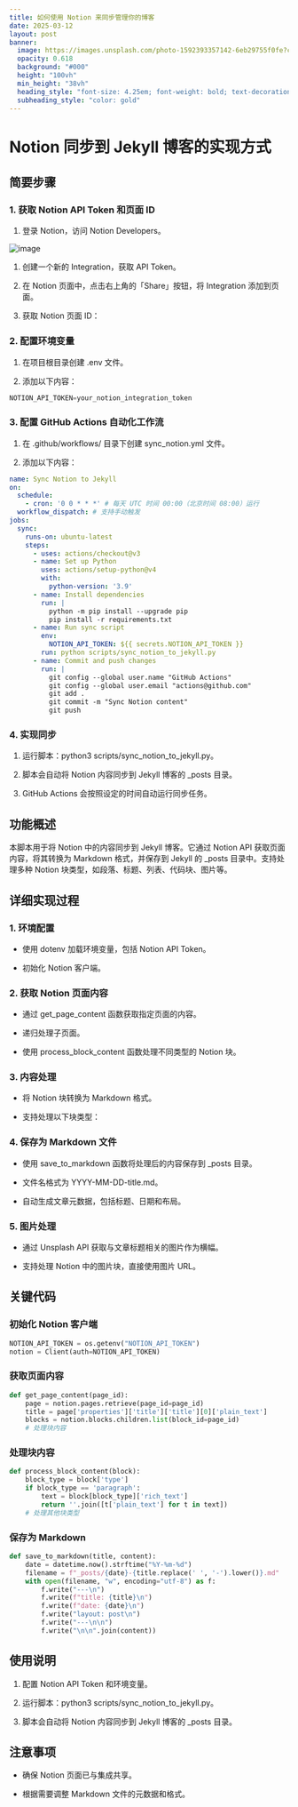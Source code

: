```yaml
---
title: 如何使用 Notion 来同步管理你的博客
date: 2025-03-12
layout: post
banner:
  image: https://images.unsplash.com/photo-1592393357142-6eb29755f0fe?crop=entropy&cs=tinysrgb&fit=max&fm=jpg&ixid=M3w2OTIwMzJ8MHwxfHJhbmRvbXx8fHx8fHx8fDE3NDE4MDQwOTF8&ixlib=rb-4.0.3&q=80&w=1080
  opacity: 0.618
  background: "#000"
  height: "100vh"
  min_height: "38vh"
  heading_style: "font-size: 4.25em; font-weight: bold; text-decoration: underline"
  subheading_style: "color: gold"
---
```


# Notion 同步到 Jekyll 博客的实现方式

## 简要步骤

### 1. 获取 Notion API Token 和页面 ID

1. 登录 Notion，访问 Notion Developers。

![image](https://prod-files-secure.s3.us-west-2.amazonaws.com/a7a0cc5a-89b9-4cda-8686-1fba0ca52f40/d19c1afe-dea5-4312-9333-786b0ba83054/image.png?X-Amz-Algorithm=AWS4-HMAC-SHA256&X-Amz-Content-Sha256=UNSIGNED-PAYLOAD&X-Amz-Credential=ASIAZI2LB466YVHTX3TI%2F20250312%2Fus-west-2%2Fs3%2Faws4_request&X-Amz-Date=20250312T182810Z&X-Amz-Expires=3600&X-Amz-Security-Token=IQoJb3JpZ2luX2VjEHsaCXVzLXdlc3QtMiJIMEYCIQDSobSyU1W9p%2FJ37SqWLYx1yB8TXKY87R8CWOgqm6JXRgIhAL2z0i3w8pU%2FXaxfJQlP13pJfVAJA2p6m66ZwRVp77QlKogECMT%2F%2F%2F%2F%2F%2F%2F%2F%2F%2FwEQABoMNjM3NDIzMTgzODA1IgygryqzwE%2B1SlKhZtIq3AOVzg%2FN2LAA3bB3j69ielpGW7WcqDMwvmrVvBiCV7385sZvMfaQPU%2Fe18IqYFLWcYWEHidkmNFVrXlL4rUegjONrbkkXBmSWrIhgy4VUoJ82oT2Ro%2BLKey%2B%2Bn3p56ev62l%2FAL3FwImhgfXfZby1%2FPI71WiEbTDNIIHmYI1rzItsAYbJGXGhHxYjh1DNa0LJwWUhkgYBs7YkTiY%2Bb83DBDw7kfrjxMF4W9mJAM%2FMZ%2FxgyyU4ehLTOd5aZTTCTXErUU7g5VH2uzLPaF7toocIIHefLeAhARow91LilVchLWtbiQoxLUG00iS%2BT3zgdSVTmXbh8JdXgsyhhtEVG6t2fucNGjiQXr6iW%2FCVnGHn0fUlbXmQhU%2FR%2BVmi4Z1KEpJhUdbnrTLzJw%2F7F86iU7XZN2AwBqmMpLjpsijVs9XAxFbJSugxO2MRdFUoX%2F19uaqWn%2F5fI9YmhssZ1L1IcF1G7KOsFG28UCSGeYwLgzo4vZ23vQrTsTvOF0oDvP4B0lrFO8owPS8tQW3P4vwdjbCtcvcszHtHlqTdJeOAeBbh1833FIBoIjrwZmEft067AsABQPU%2B%2Fzr6Ha2WLtzTblBL%2FFxwF0gpknoVzUOYcd%2Fd7D70PJbzgOybYQGUrPaM2TDRose%2BBjqkAXkMGKNUvbrncirqQCgehWtI1%2BAu3L6RGdu0tvp6kLL2tpEb1bZqXkAhYi%2BmePmNIHHqOf0k7ggeqzBU5g0itKNfZ%2F4HSMEEHyH0TX7YyHzglQq20kckrkkprsODKhBsSk7krVTc8FhMB2J2pIzksc04C7pYcFwNnXanIFgWKALkUZDMCUMwOi8%2BF6fSeIbMZ%2B1DKEZd3s5YkBHxtJFf0MjcO2nO&X-Amz-Signature=9cae7d46ba7e8d52ae9c58c9444f695fcb63e4d2edac6ab5ab899d1948b1bfff&X-Amz-SignedHeaders=host&x-id=GetObject)

1. 创建一个新的 Integration，获取 API Token。

1. 在 Notion 页面中，点击右上角的「Share」按钮，将 Integration 添加到页面。

1. 获取 Notion 页面 ID：


### 2. 配置环境变量

1. 在项目根目录创建 .env 文件。

1. 添加以下内容：

```javascript
NOTION_API_TOKEN=your_notion_integration_token
```

### 3. 配置 GitHub Actions 自动化工作流

1. 在 .github/workflows/ 目录下创建 sync_notion.yml 文件。

1. 添加以下内容：

```yaml
name: Sync Notion to Jekyll
on:
  schedule:
    - cron: '0 0 * * *' # 每天 UTC 时间 00:00（北京时间 08:00）运行
  workflow_dispatch: # 支持手动触发
jobs:
  sync:
    runs-on: ubuntu-latest
    steps:
      - uses: actions/checkout@v3
      - name: Set up Python
        uses: actions/setup-python@v4
        with:
          python-version: '3.9'
      - name: Install dependencies
        run: |
          python -m pip install --upgrade pip
          pip install -r requirements.txt
      - name: Run sync script
        env:
          NOTION_API_TOKEN: ${{ secrets.NOTION_API_TOKEN }}
        run: python scripts/sync_notion_to_jekyll.py
      - name: Commit and push changes
        run: |
          git config --global user.name "GitHub Actions"
          git config --global user.email "actions@github.com"
          git add .
          git commit -m "Sync Notion content"
          git push
```

### 4. 实现同步

1. 运行脚本：python3 scripts/sync_notion_to_jekyll.py。

1. 脚本会自动将 Notion 内容同步到 Jekyll 博客的 _posts 目录。

1. GitHub Actions 会按照设定的时间自动运行同步任务。

## 功能概述

本脚本用于将 Notion 中的内容同步到 Jekyll 博客。它通过 Notion API 获取页面内容，将其转换为 Markdown 格式，并保存到 Jekyll 的 _posts 目录中。支持处理多种 Notion 块类型，如段落、标题、列表、代码块、图片等。

## 详细实现过程

### 1. 环境配置

- 使用 dotenv 加载环境变量，包括 Notion API Token。

- 初始化 Notion 客户端。

### 2. 获取 Notion 页面内容

- 通过 get_page_content 函数获取指定页面的内容。

- 递归处理子页面。

- 使用 process_block_content 函数处理不同类型的 Notion 块。

### 3. 内容处理

- 将 Notion 块转换为 Markdown 格式。

- 支持处理以下块类型：


### 4. 保存为 Markdown 文件

- 使用 save_to_markdown 函数将处理后的内容保存到 _posts 目录。

- 文件名格式为 YYYY-MM-DD-title.md。

- 自动生成文章元数据，包括标题、日期和布局。

### 5. 图片处理

- 通过 Unsplash API 获取与文章标题相关的图片作为横幅。

- 支持处理 Notion 中的图片块，直接使用图片 URL。

## 关键代码

### 初始化 Notion 客户端

```python
NOTION_API_TOKEN = os.getenv("NOTION_API_TOKEN")
notion = Client(auth=NOTION_API_TOKEN)
```

### 获取页面内容

```python
def get_page_content(page_id):
    page = notion.pages.retrieve(page_id=page_id)
    title = page['properties']['title']['title'][0]['plain_text']
    blocks = notion.blocks.children.list(block_id=page_id)
    # 处理块内容
```

### 处理块内容

```python
def process_block_content(block):
    block_type = block['type']
    if block_type == 'paragraph':
        text = block[block_type]['rich_text']
        return ''.join([t['plain_text'] for t in text])
    # 处理其他块类型
```

### 保存为 Markdown

```python
def save_to_markdown(title, content):
    date = datetime.now().strftime("%Y-%m-%d")
    filename = f"_posts/{date}-{title.replace(' ', '-').lower()}.md"
    with open(filename, "w", encoding="utf-8") as f:
        f.write("---\n")
        f.write(f"title: {title}\n")
        f.write(f"date: {date}\n")
        f.write("layout: post\n")
        f.write("---\n\n")
        f.write("\n\n".join(content))
```

## 使用说明

1. 配置 Notion API Token 和环境变量。

1. 运行脚本：python3 scripts/sync_notion_to_jekyll.py。

1. 脚本会自动将 Notion 内容同步到 Jekyll 博客的 _posts 目录。

## 注意事项

- 确保 Notion 页面已与集成共享。

- 根据需要调整 Markdown 文件的元数据和格式。